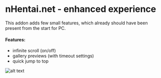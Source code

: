 # nHentai.net - enhanced experience

This addon adds few small features, which already should have been present from the start for PC.

#### Features:
 - infinite scroll (on/off)
 - gallery previews (with timeout settings)
 - quick jump to top
 
![alt text](https://raw.githubusercontent.com/bunch-of-fluff/nhentai-firefox-extension/main/readme/infiscroll.gif)
